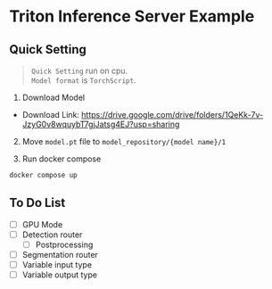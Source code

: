 # Triton Inference Server Example

## Quick Setting
> `Quick Setting` run on cpu.  
> `Model format` is `TorchScript`.

1. Download Model 
- Download Link: https://drive.google.com/drive/folders/1QeKk-7v-JzyG0v8wquybT7gjJatsg4EJ?usp=sharing

2. Move `model.pt` file to `model_repository/{model name}/1`

3. Run docker compose
```bash
docker compose up
```

## To Do List
- [ ] GPU Mode
- [ ] Detection router
  - [ ] Postprocessing
- [ ] Segmentation router
- [ ] Variable input type
- [ ] Variable output type
